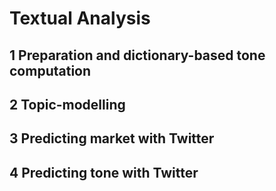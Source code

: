 # Textual Analysis

## 1 Preparation and dictionary-based tone computation

## 2 Topic-modelling

## 3 Predicting market with Twitter

## 4 Predicting tone with Twitter
